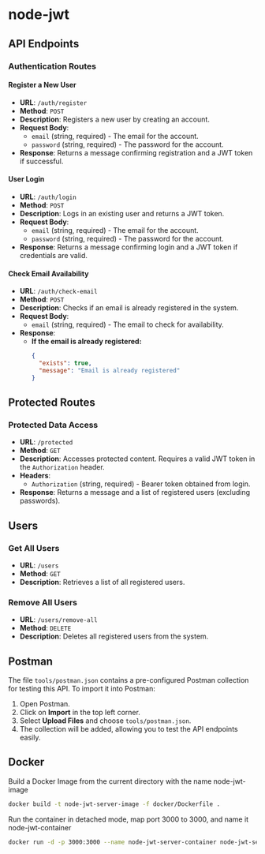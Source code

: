 # node-jwt

## API Endpoints

### Authentication Routes

#### Register a New User

- **URL**: `/auth/register`
- **Method**: `POST`
- **Description**: Registers a new user by creating an account.
- **Request Body**:
  - `email` (string, required) - The email for the account.
  - `password` (string, required) - The password for the account.
- **Response**: Returns a message confirming registration and a JWT token if successful.

#### User Login

- **URL**: `/auth/login`
- **Method**: `POST`
- **Description**: Logs in an existing user and returns a JWT token.
- **Request Body**:
  - `email` (string, required) - The email for the account.
  - `password` (string, required) - The password for the account.
- **Response**: Returns a message confirming login and a JWT token if credentials are valid.

#### Check Email Availability

- **URL**: `/auth/check-email`
- **Method**: `POST`
- **Description**: Checks if an email is already registered in the system.
- **Request Body**:
    - `email` (string, required) - The email to check for availability.
- **Response**:
  - **If the email is already registered:**
    ```json
    {
      "exists": true,
      "message": "Email is already registered"
    }

## Protected Routes

### Protected Data Access

- **URL**: `/protected`
- **Method**: `GET`
- **Description**: Accesses protected content. Requires a valid JWT token in the `Authorization` header.
- **Headers**:
  - `Authorization` (string, required) - Bearer token obtained from login.
- **Response**: Returns a message and a list of registered users (excluding passwords).

## Users

### Get All Users
- **URL**: `/users`
- **Method**: `GET`
- **Description**: Retrieves a list of all registered users.

### Remove All Users
- **URL**: `/users/remove-all`
- **Method**: `DELETE`
- **Description**: Deletes all registered users from the system.

## Postman

The file `tools/postman.json` contains a pre-configured Postman collection for testing this API. To import it into Postman:

1. Open Postman.
2. Click on **Import** in the top left corner.
3. Select **Upload Files** and choose `tools/postman.json`.
4. The collection will be added, allowing you to test the API endpoints easily.

## Docker

Build a Docker Image from the current directory with the name node-jwt-image

```bash
docker build -t node-jwt-server-image -f docker/Dockerfile .
```

Run the container in detached mode, map port 3000 to 3000, and name it node-jwt-container

```bash
docker run -d -p 3000:3000 --name node-jwt-server-container node-jwt-server-image
```

